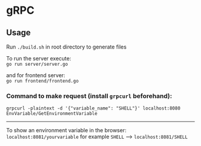 # gRPC

## Usage
Run `./build.sh` in root directory to generate files

To run the server execute:   
`go run server/server.go` 

and for frontend server:   
`go run frontend/frontend.go`

### Command to make request (install `grpcurl` beforehand):
`grpcurl -plaintext -d '{"variable_name": "SHELL"}' localhost:8080 EnvVariable/GetEnvironmentVariable`

---

To show an environment variable in the browser:   
`localhost:8081/yourvariable` for example `SHELL` --> `localhost:8081/SHELL`